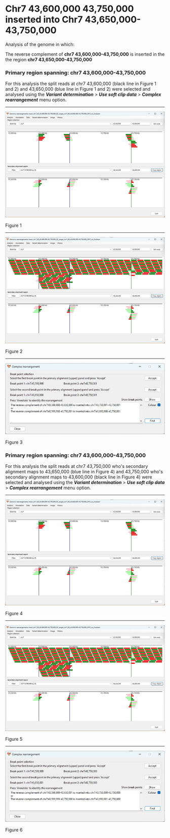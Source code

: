 # Chr7 43,600,000 43,750,000  inserted into Chr7 43,650,000-43,750,000

Analysis of the genome in which: 

The reverse complement of **chr7 43,600,000-43,750,000** is inserted in the the region **chr7 43,650,000-43,750,000**

### Primary region spanning: chr7 43,600,000-43,750,000 

For this analysis the split reads at chr7 43,600,000 (black line in Figure 1 and 2) and 43,650,000 (blue line in Figure 1 and 2) were selected and analysed using the ___Variant determination___ > ___Use soft clip data___ > ___Complex rearrangement___ menu option.<hr />

![image](images/insert_chr7_60_43,600,000-43,750,000_RC_target_chr7_60_43,650,000-43,750,000_ONT_no_2nd_1.jpg)

Figure 1

<hr />

![image](images/insert_chr7_60_43,600,000-43,750,000_RC_target_chr7_60_43,650,000-43,750,000_ONT_no_2nd_1_all.jpg)

Figure 2

<hr />

![image](images/insert_chr7_60_43,600,000-43,750,000_RC_target_chr7_60_43,650,000-43,750,000_ONT_no_2nd_1_results.jpg)

Figure 3

### Primary region spanning: chr7 43,600,000-43,750,000 

For this analysis the split reads at chr7 43,750,000 who's secondary alignment maps to 43,650,000 (blue line in Figure 4) and 43,750,000 who's secondary alignment maps to 43,600,000 (black line in Figure 4) were selected and analysed using the ___Variant determination___ > ___Use soft clip data___ > ___Complex rearrangement___ menu option.<hr />

![image](images/insert_chr7_60_43,600,000-43,750,000_RC_target_chr7_60_43,650,000-43,750,000_ONT_no_2nd_2.jpg)

Figure 4

<hr />

![image](images/insert_chr7_60_43,600,000-43,750,000_RC_target_chr7_60_43,650,000-43,750,000_ONT_no_2nd_2_all.jpg)

Figure 5

<hr />

![image](images/insert_chr7_60_43,600,000-43,750,000_RC_target_chr7_60_43,650,000-43,750,000_ONT_no_2nd_2_results.jpg)

Figure 6

